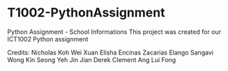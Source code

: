 # T1002-PythonAssignment
Python Assignment - School Informations
This project was created for our ICT1002 Python assignment

Credits:
Nicholas Koh Wei Xuan
Elisha Encinas Zacarias
Elango Sangavi
Wong Kin Seong
Yeh Jin Jian Derek
Clement Ang Lui Fong
